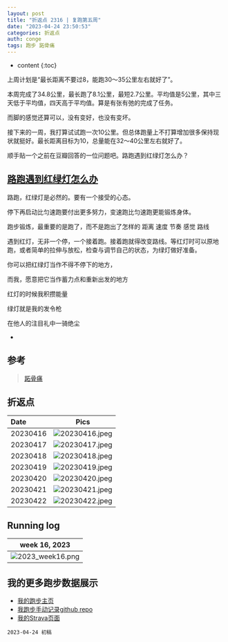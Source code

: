```yaml
---
layout: post
title: "折返点 2316 | 复跑第五周"
date: "2023-04-24 23:50:53"
categories: 折返点
auth: conge
tags: 跑步 跖骨痛 
---
```

* content
{:toc}

上周计划是“最长距离不要过8，能跑30～35公里左右就好了”。

本周完成了34.8公里，最长跑了8.1公里，最短2.7公里。平均值是5公里，其中三天低于平均值，四天高于平均值。算是有张有弛的完成了任务。

而脚的感觉还算可以，没有变好，也没有变坏。

接下来的一周，我打算试试跑一次10公里。但总体跑量上不打算增加很多保持现状就挺好。最长距离目标为10，总量能在32～40公里左右就好了。 

顺手贴一个之前在豆瓣回答的一位问题吧。路跑遇到红绿灯怎么办？




## [路跑遇到红绿灯怎么办](https://www.douban.com/group/topic/272029806/?start=0#4773624641)

路跑，红绿灯是必然的。要有一个接受的心态。

停下再启动比匀速跑要付出更多努力，变速跑比匀速跑更能锻炼身体。

跑步锻炼，最重要的是跑了，而不是跑出了怎样的 距离 速度 节奏 感觉 路线

遇到红灯，无非一个停，一个接着跑。接着跑就得改变路线。等红灯时可以原地跑，或者简单的拉伸与放松，检查与调节自己的状态，为绿灯做好准备。

你可以把红绿灯当作不得不停下的地方，

而我，愿意把它当作蓄力点和重新出发的地方

红灯的时候我积攒能量

绿灯就是我的发令枪

在他人的注目礼中一骑绝尘


-
  
## 参考

> [跖骨痛](https://www.drmed.cn/Metatarsalgia)


## 折返点

| Date     |                                Pics                                  |
| :------- | :------------------------------------------------------------------: |
| 20230416 |![20230416.jpeg](https://s2.loli.net/2023/04/25/QYxVDlWoPkwMuNI.jpg) |
| 20230417 |![20230417.jpeg](https://s2.loli.net/2023/04/25/oA64hn21FbVCYpQ.jpg) |
| 20230418 |![20230418.jpeg](https://s2.loli.net/2023/04/25/mGOd9RQHeEy4sb2.jpg) |
| 20230419 |![20230419.jpeg](https://s2.loli.net/2023/04/25/QrIg3p8knuoiORv.jpg) |
| 20230420 |![20230420.jpeg](https://s2.loli.net/2023/04/25/Tf8uzaY735BUDGA.jpg) |
| 20230421 |![20230421.jpeg](https://s2.loli.net/2023/04/25/mEsgYA2dtVeW1zL.jpg) |
| 20230422 |![20230422.jpeg](https://s2.loli.net/2023/04/25/n4tdNgr578pKByk.jpg) |

## Running log

|                            week 16, 2023                              |
| :-------------------------------------------------------------------: |
|![2023_week16.png](https://s2.loli.net/2023/04/25/LEw1RjV4bHkpDUi.png) |

## 我的更多跑步数据展示

* [我的跑步主页](https://conge.livingwithfcs.org/running_page/)
* [我跑步手动记录github repo](https://github.com/conge/RunningStreak)
* [我的Strava页面](https://www.strava.com/athletes/57680242)

```
2023-04-24 初稿
```


